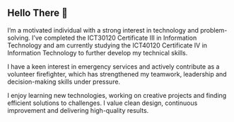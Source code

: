 ## Hello There 👋

I’m a motivated individual with a strong interest in technology and problem-solving. I’ve completed the ICT30120 Certificate III in Information Technology and am currently studying the ICT40120 Certificate IV in Information Technology to further develop my technical skills.

I have a keen interest in emergency services and actively contribute as a volunteer firefighter, which has strengthened my teamwork, leadership and decision-making skills under pressure.

I enjoy learning new technologies, working on creative projects and finding efficient solutions to challenges. I value clean design, continuous improvement and delivering high-quality results.
